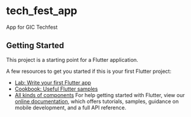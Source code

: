 # tech_fest_app

App for GIC Techfest

## Getting Started

This project is a starting point for a Flutter application.

A few resources to get you started if this is your first Flutter project:

- [Lab: Write your first Flutter app](https://flutter.io/docs/get-started/codelab)
- [Cookbook: Useful Flutter samples](https://flutter.io/docs/cookbook)
- [All kinds of components](https://github.com/Solido/awesome-flutter)
For help getting started with Flutter, view our 
[online documentation](https://flutter.io/docs), which offers tutorials, 
samples, guidance on mobile development, and a full API reference.
